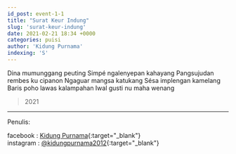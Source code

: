 ```yaml
---
id_post: event-1-1
title: "Surat Keur Indung"
slug: 'surat-keur-indung'
date: 2021-02-21 18:34 +0000
categories: puisi
author: 'Kidung Purnama'
indexing: 'S'
---
```


Dina mumunggang peuting
Simpé ngalenyepan kahayang
Pangsujudan rembes ku cipanon
Ngaguar mangsa katukang
Sésa implengan kamelang
Baris poho lawas kalampahan
Iwal gusti nu maha wenang 

>2021

<hr>

Penulis:

facebook : [Kidung Purnama](https://www.facebook.com/kidungp){:target="_blank"}  
instagram : [@kidungpurnama2012](https://www.instagram.com/kidungpurnama2012/){:target="_blank"}
